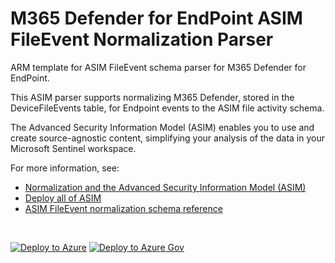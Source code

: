 # M365 Defender for EndPoint ASIM FileEvent Normalization Parser

ARM template for ASIM FileEvent schema parser for M365 Defender for EndPoint.

This ASIM parser supports normalizing M365 Defender, stored in the DeviceFileEvents table, for Endpoint events to the ASIM file activity schema.

The Advanced Security Information Model (ASIM) enables you to use and create source-agnostic content, simplifying your analysis of the data in your Microsoft Sentinel workspace.

For more information, see:

- [Normalization and the Advanced Security Information Model (ASIM)](https://aka.ms/AboutASIM)
- [Deploy all of ASIM](https://aka.ms/DeployASIM)
- [ASIM FileEvent normalization schema reference](https://aka.ms/ASimFileEventDoc)

<br>

[![Deploy to Azure](https://aka.ms/deploytoazurebutton)](https://portal.azure.com/#create/Microsoft.Template/uri/https%3A%2F%2Fraw.githubusercontent.com%2FAzure%2FAzure-Sentinel%2Fmaster%2FParsers%2FASimFileEvent%2FARM%2FvimFileEventM365D%2FvimFileEventM365D.json) [![Deploy to Azure Gov](https://aka.ms/deploytoazuregovbutton)](https://portal.azure.us/#create/Microsoft.Template/uri/https%3A%2F%2Fraw.githubusercontent.com%2FAzure%2FAzure-Sentinel%2Fmaster%2FParsers%2FASimFileEvent%2FARM%2FvimFileEventM365D%2FvimFileEventM365D.json)
